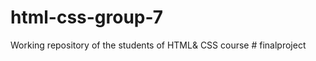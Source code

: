 # html-css-group-7
Working repository of the students of HTML&amp; CSS course
#   f i n a l p r o j e c t  
 